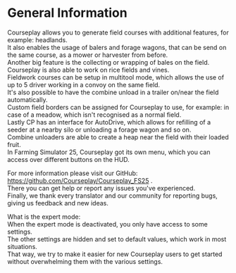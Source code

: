 # General Information

  
Courseplay allows you to generate field courses with additional features, for example: headlands.  
It also enables the usage of balers and forage wagons, that can be send on the same course, as a mower or harvester from before.  
Another big feature is the collecting or wrapping of bales on the field.  
Courseplay is also able to work on rice fields and vines.  
Fieldwork courses can be setup in multitool mode, which allows the use of up to 5 driver working in a convoy on the same field.  
It's also possible to have the combine unload in a trailer on/near the field automatically.  
Custom field borders can be assigned for Courseplay to use, for example: in case of a meadow, which isn't recognised as a normal field.  
Lastly CP has an interface for AutoDrive, which allows for refilling of a seeder at a nearby silo or unloading a forage wagon and so on.  
Combine unloaders are able to create a heap near the field with their loaded fruit.  
In Farming Simulator 25, Courseplay got its own menu, which you can access over different buttons on the HUD.  
  
For more information please visit our GitHub: https://github.com/Courseplay/Courseplay_FS25 .  
There you can get help or report any issues you've experienced.  
Finally, we thank every translator and our community for reporting bugs, giving us feedback and new ideas.  
  
What is the expert mode:  
When the expert mode is deactivated, you only have access to some settings.  
The other settings are hidden and set to default values, which work in most situations.  
That way, we try to make it easier for new Courseplay users to get started without overwhelming them with the various settings.  

